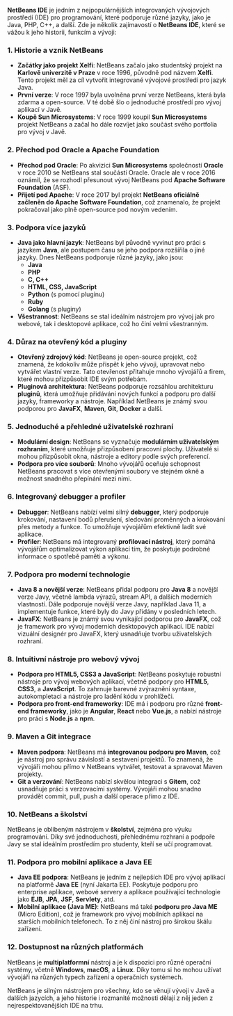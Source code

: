 **NetBeans IDE** je jedním z nejpopulárnějších integrovaných vývojových prostředí (IDE) pro programování, které podporuje různé jazyky, jako je Java, PHP, C++, a další. Zde je několik zajímavostí o **NetBeans IDE**, které se vážou k jeho historii, funkcím a vývoji:

### 1. **Historie a vznik NetBeans**
- **Začátky jako projekt Xelfi**: NetBeans začalo jako studentský projekt na **Karlově univerzitě v Praze** v roce 1996, původně pod názvem **Xelfi**. Tento projekt měl za cíl vytvořit integrované vývojové prostředí pro jazyk Java.
- **První verze**: V roce 1997 byla uvolněna první verze NetBeans, která byla zdarma a open-source. V té době šlo o jednoduché prostředí pro vývoj aplikací v Javě.
- **Koupě Sun Microsystems**: V roce 1999 koupil **Sun Microsystems** projekt NetBeans a začal ho dále rozvíjet jako součást svého portfolia pro vývoj v Javě.

### 2. **Přechod pod Oracle a Apache Foundation**
- **Přechod pod Oracle**: Po akvizici **Sun Microsystems** společností **Oracle** v roce 2010 se NetBeans stal součástí Oracle. Oracle ale v roce 2016 oznámil, že se rozhodl přesunout vývoj NetBeans pod **Apache Software Foundation** (ASF).
- **Přijetí pod Apache**: V roce 2017 byl projekt **NetBeans oficiálně začleněn do Apache Software Foundation**, což znamenalo, že projekt pokračoval jako plně open-source pod novým vedením.

### 3. **Podpora více jazyků**
- **Java jako hlavní jazyk**: NetBeans byl původně vyvinut pro práci s jazykem **Java**, ale postupem času se jeho podpora rozšířila o jiné jazyky. Dnes NetBeans podporuje různé jazyky, jako jsou:
  - **Java**
  - **PHP**
  - **C, C++**
  - **HTML, CSS, JavaScript**
  - **Python** (s pomocí pluginu)
  - **Ruby**
  - **Golang** (s pluginy)
- **Všestrannost**: NetBeans se stal ideálním nástrojem pro vývoj jak pro webové, tak i desktopové aplikace, což ho činí velmi všestranným.

### 4. **Důraz na otevřený kód a pluginy**
- **Otevřený zdrojový kód**: NetBeans je open-source projekt, což znamená, že kdokoliv může přispět k jeho vývoji, upravovat nebo vytvářet vlastní verze. Tato otevřenost přitahuje mnoho vývojářů a firem, které mohou přizpůsobit IDE svým potřebám.
- **Pluginová architektura**: NetBeans podporuje rozsáhlou architekturu **pluginů**, která umožňuje přidávání nových funkcí a podporu pro další jazyky, frameworky a nástroje. Například NetBeans je známý svou podporou pro **JavaFX**, **Maven**, **Git**, **Docker** a další.

### 5. **Jednoduché a přehledné uživatelské rozhraní**
- **Modulární design**: NetBeans se vyznačuje **modulárním uživatelským rozhraním**, které umožňuje přizpůsobení pracovní plochy. Uživatelé si mohou přizpůsobit okna, nástroje a editory podle svých preferencí.
- **Podpora pro více souborů**: Mnoho vývojářů oceňuje schopnost NetBeans pracovat s více otevřenými soubory ve stejném okně a možnost snadného přepínání mezi nimi.

### 6. **Integrovaný debugger a profiler**
- **Debugger**: NetBeans nabízí velmi silný **debugger**, který podporuje krokování, nastavení bodů přerušení, sledování proměnných a krokování přes metody a funkce. To umožňuje vývojářům efektivně ladit své aplikace.
- **Profiler**: NetBeans má integrovaný **profilovací nástroj**, který pomáhá vývojářům optimalizovat výkon aplikací tím, že poskytuje podrobné informace o spotřebě paměti a výkonu.

### 7. **Podpora pro moderní technologie**
- **Java 8 a novější verze**: NetBeans přidal podporu pro **Java 8** a novější verze Javy, včetně lambda výrazů, stream API, a dalších moderních vlastností. Dále podporuje novější verze Javy, například Java 11, a implementuje funkce, které byly do Javy přidány v posledních letech.
- **JavaFX**: NetBeans je známý svou vynikající podporou pro **JavaFX**, což je framework pro vývoj moderních desktopových aplikací. IDE nabízí vizuální designér pro JavaFX, který usnadňuje tvorbu uživatelských rozhraní.

### 8. **Intuitivní nástroje pro webový vývoj**
- **Podpora pro HTML5, CSS3 a JavaScript**: NetBeans poskytuje robustní nástroje pro vývoj webových aplikací, včetně podpory pro **HTML5**, **CSS3**, a **JavaScript**. To zahrnuje barevné zvýraznění syntaxe, autokompletaci a nástroje pro ladění kódu v prohlížeči.
- **Podpora pro front-end frameworky**: IDE má i podporu pro různé **front-end frameworky**, jako je **Angular**, **React** nebo **Vue.js**, a nabízí nástroje pro práci s **Node.js** a **npm**.

### 9. **Maven a Git integrace**
- **Maven podpora**: NetBeans má **integrovanou podporu pro Maven**, což je nástroj pro správu závislostí a sestavení projektů. To znamená, že vývojáři mohou přímo v NetBeans vytvářet, testovat a spravovat Maven projekty.
- **Git a verzování**: NetBeans nabízí skvělou integraci s **Gitem**, což usnadňuje práci s verzovacími systémy. Vývojáři mohou snadno provádět commit, pull, push a další operace přímo z IDE.

### 10. **NetBeans a školství**
NetBeans je oblíbeným nástrojem v **školství**, zejména pro výuku programování. Díky své jednoduchosti, přehlednému rozhraní a podpoře Javy se stal ideálním prostředím pro studenty, kteří se učí programovat.

### 11. **Podpora pro mobilní aplikace a Java EE**
- **Java EE podpora**: NetBeans je jedním z nejlepších IDE pro vývoj aplikací na platformě **Java EE** (nyní Jakarta EE). Poskytuje podporu pro enterprise aplikace, webové servery a aplikace používající technologie jako **EJB**, **JPA**, **JSF**, **Servlety**, atd.
- **Mobilní aplikace (Java ME)**: NetBeans má také **podporu pro Java ME** (Micro Edition), což je framework pro vývoj mobilních aplikací na starších mobilních telefonech. To z něj činí nástroj pro širokou škálu zařízení.

### 12. **Dostupnost na různých platformách**
NetBeans je **multiplatformní** nástroj a je k dispozici pro různé operační systémy, včetně **Windows**, **macOS**, a **Linux**. Díky tomu si ho mohou užívat vývojáři na různých typech zařízení a operačních systémech.

NetBeans je silným nástrojem pro všechny, kdo se věnují vývoji v Javě a dalších jazycích, a jeho historie i rozmanité možnosti dělají z něj jeden z nejrespektovanějších IDE na trhu.

